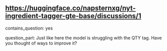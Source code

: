 ## https://huggingface.co/napsternxg/nyt-ingredient-tagger-gte-base/discussions/1

contains_question: yes

question_part: Just like here the model is struggling with the QTY tag. Have you thought of ways to improve it?
